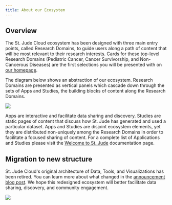 ```yaml
---
title: About our Ecosystem
---
```


## Overview

The St. Jude Cloud ecosystem has been designed with three main entry points, called Research Domains, to guide users along a path of content that will be most relevant to their research interests. Cards for these top-level Research Domains (Pediatric Cancer, Cancer Survivorship, and Non-Cancerous Diseases) are the first selections you will be presented with on [our homepage](https://stjude.cloud). 

The diagram below shows an abstraction of our ecosystem. Research Domains are presented as vertical panels which cascade down through the sets of Apps and Studies, the building blocks of content along the Research Domains.

![](./figure_overall_structure.png)

Apps are interactive and facilitate data sharing and discovery. Studies are
static pages of content that discuss how St. Jude has generated and used a
particular dataset. Apps and Studies are disjoint ecosystem elements, yet they
are distributed non-uniquely among the Research Domains in order to facilitate a
focused sharing of content. For a complete list of Applications and Studies
please visit the [Welcome to St. Jude](../) documentation page.

## Migration to new structure

St. Jude Cloud's original architecture of Data, Tools, and Visualizations
has been retired. You can learn more about what changed in the [announcement
blog post](https://stjude.cloud/announcements/st-jude-cloud-restructure). We hope this redesigned
ecosystem will better facilitate data sharing, discovery, and community
engagement.

![](./figure_restructure-map.png)
